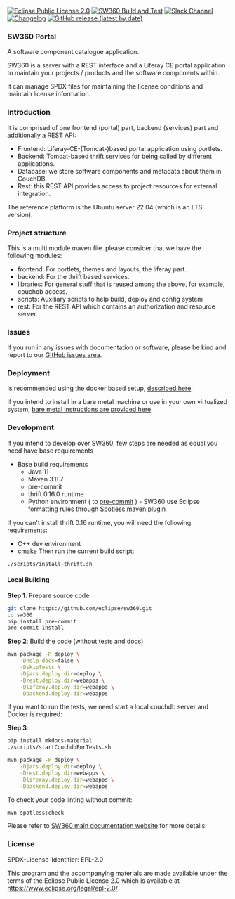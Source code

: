 [![Eclipse Public License 2.0](https://img.shields.io/badge/license-EPL--2.0-green.svg "Eclipse Public License 2.0")](LICENSE)
[![SW360 Build and Test](https://github.com/eclipse-sw360/sw360/workflows/SW360%20Build%20and%20Test/badge.svg)](https://github.com/eclipse-sw360/sw360/actions?query=workflow:"SW360+Build+and+Test")
[![Slack Channel](https://img.shields.io/badge/slack-sw360chat-blue.svg?longCache=true&logo=slack)](https://join.slack.com/t/sw360chat/shared_invite/enQtNzg5NDQxMTQyNjA5LThiMjBlNTRmOWI0ZjJhYjc0OTk3ODM4MjBmOGRhMWRmN2QzOGVmMzQwYzAzN2JkMmVkZTI1ZjRhNmJlNTY4ZGI)
[![Changelog](https://badgen.net/badge/changelog/%E2%98%85/blue)](https://github.com/eclipse/sw360/blob/master/CHANGELOG.md)
[![GitHub release (latest by date)](https://img.shields.io/github/v/release/eclipse/sw360)](https://github.com/eclipse/sw360/releases/latest)

### SW360 Portal

A software component catalogue application.

SW360 is a server with a REST interface and a Liferay CE portal application
to maintain your projects / products and the software components within.

It can manage SPDX files for maintaining the license conditions and maintain
license information.

### Introduction

It is comprised of one frontend (portal) part, backend (services) part and additionally a REST API:

* Frontend: Liferay-CE-(Tomcat-)based portal application using portlets.
* Backend: Tomcat-based thrift services for being called by different applications.
* Database: we store software components and metadata about them in CouchDB.
* Rest: this REST API provides access to project resources for external integration.

The reference platform is the Ubuntu server 22.04 (which is an LTS version).

### Project structure

This is a multi module maven file. please consider that we have the following modules:

* frontend: For portlets, themes and layouts, the liferay part.
* backend: For the thrift based services.
* libraries: For general stuff that is reused among the above, for example, couchdb access.
* scripts: Auxiliary scripts to help build, deploy and config system
* rest: For the REST API which contains an authorization and resource server.

### Issues

If you run in any issues with documentation or software, please be kind and report to our 
[GitHub issues area](https://github.com/eclipse/sw360/issues).

### Deployment

Is recommended using the docker based setup, 
[described here](https://github.com/eclipse/sw360/blob/main/README_DOCKER.md).

If you intend to install in a bare metal machine or use in your own virtualized system, [bare metal instructions are provided here](https://www.eclipse.org/sw360/docs/deployment/baremetal/deploy-natively/).


### Development 

If you intend to develop over SW360, few steps are needed as equal you need have base
requirements

* Base build requirements
  * Java 11
  * Maven 3.8.7
  * pre-commit
  * thrift 0.16.0 runtime
  * Python environment ( to [pre-commit](https://pre-commit.com/) ) - SW360 use Eclipse formatting rules 
  through [Spotless maven plugin](https://github.com/diffplug/spotless/tree/main/plugin-maven)

If you can't install thrift 0.16 runtime, you will need the following requirements:
* C++ dev environment
* cmake
Then run the current build script:
```bash 
./scripts/install-thrift.sh
```

#### Local Building

**Step 1**: Prepare source code
```bash
git clone https://github.com/eclipse/sw360.git
cd sw360
pip install pre-commit
pre-commit install
```

**Step 2**: Build the code (without tests and docs)
```bash
mvn package -P deploy \
    -Dhelp-docs=false \
    -DskipTests \
    -Djars.deploy.dir=deploy \
    -Drest.deploy.dir=webapps \
    -Dliferay.deploy.dir=webapps \
    -Dbackend.deploy.dir=webapps
```

If you want to run the tests, we need start a local couchdb server and Docker is required:

**Step 3**: 
```bash
pip install mkdocs-material
./scripts/startCouchdbForTests.sh

mvn package -P deploy \
    -Djars.deploy.dir=deploy \
    -Drest.deploy.dir=webapps \
    -Dliferay.deploy.dir=webapps \
    -Dbackend.deploy.dir=webapps
```

To check your code linting without commit:
```bash
mvn spotless:check
```

Please refer to [SW360 main documentation website](https://www.eclipse.org/sw360/docs/) for more details.


### License

SPDX-License-Identifier: EPL-2.0

This program and the accompanying materials are made
available under the terms of the Eclipse Public License 2.0
which is available at https://www.eclipse.org/legal/epl-2.0/
